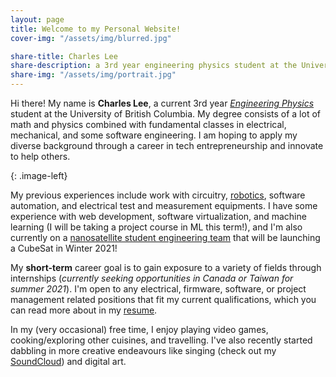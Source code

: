 ```yaml
---
layout: page
title: Welcome to my Personal Website!
cover-img: "/assets/img/blurred.jpg"

share-title: Charles Lee
share-description: a 3rd year engineering physics student at the University of British Columbia
share-img: "/assets/img/portrait.jpg"
---
```


<style type="text/css">
    .image-left {
      display: block;
      margin-left: auto;
      margin-right: auto;
      float: right;
    }
</style>


Hi there! My name is **Charles Lee**, a current 3rd year [*Engineering Physics*](https://www.engphys.ubc.ca/) student at the University of British Columbia. My degree consists of a lot of math and physics combined with fundamental classes in electrical, mechanical, and some software engineering. I am hoping to apply my diverse background through a career in tech entrepreneurship and innovate to help others.

![](){: .image-left}

My previous experiences include work with circuitry, [robotics](_posts/2020-12-28-robot_summer.md), software automation, and electrical test and measurement equipments. I have some experience with web development, software virtualization, and machine learning (I will be taking a project course in ML this term!), and I'm also currently on a [nanosatellite student engineering team](https://www.ubcorbit.com/) that will be launching a CubeSat in Winter 2021!

My **short-term** career goal is to gain exposure to a variety of fields through internships (*currently seeking opportunities in Canada or Taiwan for summer 2021*). I'm open to any electrical, firmware, software, or project management related positions that fit my current qualifications, which you can read more about in my [resume](https://drive.google.com/file/d/1ac6JAA6wqIa_JsWMXTWUN4yAuLPRaOEF/view?usp=sharing).

In my (very occasional) free time, I enjoy playing video games, cooking/exploring other cuisines, and travelling. I've also recently started dabbling in more creative endeavours like singing (check out my [SoundCloud](https://soundcloud.com/charles-lee-178054525/10000-hours-enph-253-edition)) and digital art.
